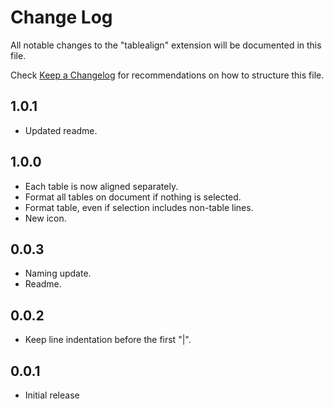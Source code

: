 # Change Log

All notable changes to the "tablealign" extension will be documented in this file.

Check [Keep a Changelog](http://keepachangelog.com/) for recommendations on how to structure this file.

## 1.0.1

* Updated readme.

## 1.0.0

* Each table is now aligned separately.
* Format all tables on document if nothing is selected.
* Format table, even if selection includes non-table lines.
* New icon.

## 0.0.3

* Naming update.
* Readme.

## 0.0.2

* Keep line indentation before the first "|".

## 0.0.1

* Initial release

